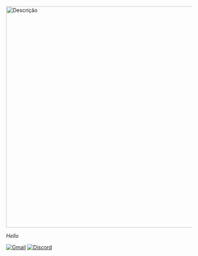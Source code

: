 # <div align="center">
  <img src="https://encrypted-tbn0.gstatic.com/images?q=tbn:ANd9GcTisMVeb919xeAttynEvRbemSVSoulPSD6wSA&s" alt="Descrição" width="600">
  <p><i>Hello</i></p>
</div>

[![Gmail](https://img.shields.io/badge/Gmail-D14836?style=for-the-badge&logo=gmail&logoColor=white)](mailto:kerllonsousa2009@gmail.com)
[![Discord](https://img.shields.io/badge/-Discord-5865F2?style=flat&logo=discord&logoColor=white)](https://discord.com/users/seu-id)
